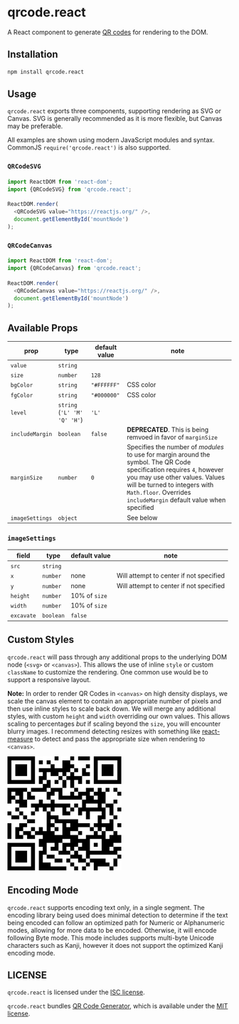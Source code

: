 # qrcode.react

A React component to generate [QR codes](http://en.wikipedia.org/wiki/QR_code) for rendering to the DOM.

## Installation

```sh
npm install qrcode.react
```

## Usage

`qrcode.react` exports three components, supporting rendering as SVG or Canvas. SVG is generally recommended as it is more flexible, but Canvas may be preferable.

All examples are shown using modern JavaScript modules and syntax. CommonJS `require('qrcode.react')` is also supported.

### `QRCodeSVG`

```js
import ReactDOM from 'react-dom';
import {QRCodeSVG} from 'qrcode.react';

ReactDOM.render(
  <QRCodeSVG value="https://reactjs.org/" />,
  document.getElementById('mountNode')
);
```

### `QRCodeCanvas`

```js
import ReactDOM from 'react-dom';
import {QRCodeCanvas} from 'qrcode.react';

ReactDOM.render(
  <QRCodeCanvas value="https://reactjs.org/" />,
  document.getElementById('mountNode')
);
```

## Available Props

| prop            | type                         | default value | note |
| --------------- | ---------------------------- | ------------- | ---- |
| `value`         | `string`                     |
| `size`          | `number`                     | `128`         |
| `bgColor`       | `string`                     | `"#FFFFFF"`   | CSS color |
| `fgColor`       | `string`                     | `"#000000"`   | CSS color |
| `level`         | `string` (`'L' 'M' 'Q' 'H'`) | `'L'`         |
| `includeMargin` | `boolean`                    | `false`       | **DEPRECATED**. This is being remvoed in favor of `marginSize` |
| `marginSize`    | `number`                     | `0`           | Specifies the number of _modules_ to use for margin around the symbol. The QR Code specification requires `4`, however you may use other values. Values will be turned to integers with `Math.floor`. Overrides `includeMargin` default value when specified |
| `imageSettings` | `object`                     |               | See below |

### `imageSettings`

| field      | type      | default value     | note |
| ---------- | --------- | ----------------- | ---- |
| `src`      | `string`  |
| `x`        | `number`  | none              | Will attempt to center if not specified |
| `y`        | `number`  | none              | Will attempt to center if not specified |
| `height`   | `number`  | 10% of `size`     |
| `width`    | `number`  | 10% of `size`     |
| `excavate` | `boolean` | `false`           |

## Custom Styles

`qrcode.react` will pass through any additional props to the underlying DOM node (`<svg>` or `<canvas>`). This allows the use of inline `style` or custom `className` to customize the rendering. One common use would be to support a responsive layout.

**Note:** In order to render QR Codes in `<canvas>` on high density displays, we scale the canvas element to contain an appropriate number of pixels and then use inline styles to scale back down. We will merge any additional styles, with custom `height` and `width` overriding our own values. This allows scaling to percentages _but_ if scaling beyond the `size`, you will encounter blurry images. I recommend detecting resizes with something like [react-measure](https://github.com/souporserious/react-measure) to detect and pass the appropriate size when rendering to `<canvas>`.

<img src="qrcode.png" height="256" width="256">

## Encoding Mode

`qrcode.react` supports encoding text only, in a single segment. The encoding library being used does minimal detection to determine if the text being encoded can follow an optimized path for Numeric or Alphanumeric modes, allowing for more data to be encoded. Otherwise, it will encode following Byte mode. This mode includes supports multi-byte Unicode characters such as Kanji, however it does not support the optimized Kanji encoding mode.

## LICENSE

`qrcode.react` is licensed under the [ISC license](LICENSE).

`qrcode.react` bundles [QR Code Generator](https://www.nayuki.io/page/qr-code-generator-library), which is available under the [MIT license](src/third-party/qrcodegen/LICENSE).
